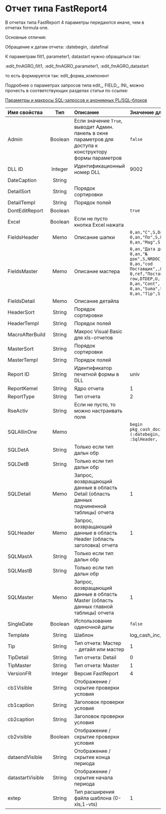# Отчет типа FastReport4

В отчетах типа FastReport 4 параметры передаются иначе, чем в отчетах formula one.

Основные отличия:

Обращение к датам отчета: :datebegin, :datefinal

К параметрам filt1, parameter1, datastart нужно обращаться так:

:edit\_fmAGRO\_filt1, :edit\_fmAGRO\_parameter1, :edit\_fmAGRO\_datastart

то есть формируется так: edit\_форма\_компонент

Подробнее о параметрах запросов типа edit\_, FIELD\_, INI\_ можно прочесть в соответствующих разделах статьи по ссылке:

[Параметры и макросы SQL-запросов и анонимных PL/SQL-блоков](https://bsoft.gitbook.io/wiki/razrabotka/obekty-oracle/parametry-i-makrosy-sql-zaprosov)

| **Имя свойства** | **Тип** | **Описание** | **Значение для примера** |
| :--- | :---: | :--- | :--- |
| Admin | Boolean | Если значение `True`, выводит Админ. панель в окне параметров для доступа к конструктору формы параметров | `false` |
| DLL ID | Integer | Идентификационный номер DLL | 9002 |
| DateCaption | String |  |  |
| DetailSort | String | Порядок сортировки |  |
| DetailTempl | String | Порядок полей |  |
| DontEditReport | Boolean |  | `true` |
| Excel | Boolean | Если не пусто кнопка Excel нажата |  |
| FieldsHeader | Memo | Описание шапки | `0,an,"С",S,DataStart 0,an,"По",S,DataEnd 0,an,"Mag",S,Filt1` |
| FieldsMaster | Memo | Описание мастера | `0,an,"Дата док",S,DATA,row,"" 0,an,"№ док",S,NRDOC_MAN,row,"" 0,an,"cod Поставщик",,DTDEP,,"" 0,ref,"Поставщик",S,DENUMIREA, row,DTDEP,U,"DENUMIREA" 0,an,"Cont",,DT,,"" 0,an,"Suma",S,SUMA,data,"" 0,an,"Tip",S,TIP,column,""` |
| FieldsDetail | Memo | Описание детайла |  |
| HeaderSort | String | Порядок сортировки |  |
| HeaderTempl | String | Порядок полей |  |
| MacroAfterBuild | String | Макрос Visual Basic для xls-отчетов |  |
| MasterSort | String | Порядок сортировки |  |
| MasterTempl | String | Порядок полей |  |
| Report ID | String | Идентификатор печатной формы в DLL | univ |
| ReportKemel | String | Ядро отчета | 1 |
| ReportType | String | Тип отчета | 2 |
| RseActiv | String | Если не пусто, то можно настраивать поля |  |
| SQLAllinOne | Memo |  | `begin pkg_cash_docs.log_cash_doc_ot                              (:datebegin, :datefinal, 1150,                                       :SqlHeader, :SqlMaster); end;` |
| SQLDetA | String | Только если тип дальн обр |  |
| SQLDetB | String | Только если тип дальн обр |  |
| SQLDetail | Memo | Запрос, возвращающий данные в область Detail \(область данных подчиненной таблицы\) отчета | 1 |
| SQLHeader | Memo | Запрос, возвращающий данные в область Header \(область заголовка\) отчета | 1 |
| SQLMastA | String | Только если тип дальн обр |  |
| SQLMastB | String | Только если тип дальн обр |  |
| SQLMaster | Memo | Запрос, возвращающий данные в область Master \(область данных главной таблицы\) отчета | 1 |
| SingleDate | Boolean | Использование одиночной даты | `false` |
| Template | String | Шаблон | log\_cash\_inc\_ot.fr3 |
| Tip | String | Тип отчета: Мастер - детайл или мастер | 1 |
| TipDetail | String | Тип отчета: Detail | 0 |
| TipMaster | String | Тип отчета: Master | 1 |
| VersionFR | Integer | Версия FastReport | 4 |
| cb1Visible | String | Отображение /скрытие проверки условия |  |
| cb1caption | String | Заголовок проверки условия |  |
| cb2caption | String | Заголовок проверки условия |  |
| cb2visible | Boolean | Отображение / скрытие проверки условия |  |
| dataendVisible | String | Отображение / скрытие конца периода |  |
| datastartVisible | String | Отображение / скрытие начала периода |  |
| extep | String | Тип расширения файла шаблона \(0-xls,1-vts\) | 1 |

